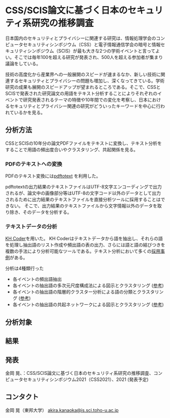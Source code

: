 CSS/SCIS論文に基づく日本のセキュリティ系研究の推移調査
====
日本国内のセキュリティとプライバシーに関連する研究は、情報処理学会のコンピュータセキュリティシンポジウム（CSS）と電子情報通信学会の暗号と情報セキュリティシンポジウム（SCIS）が最も大きな2つの学術イベントと言ってよい。そこでは毎年100を超える研究が発表され、500人を超える参加者が集まり議論をしている。

技術の高度化から産業界への一般展開のスピードが速まるなか、新しい技術に関連するセキュリティとプライバシーの問題も増加し、深くなってきている。学術研究の成果も展開のスピードアップが望まれるところである。そこで、CSSとSCISで発表された研究論文の用語をテキスト分析することによりそれぞれのイベントで研究発表されるテーマの特徴や10年間での変化を考察し、日本におけるセキュリティとプライバシー関連の研究がどういったキーワードを中心に行われているかを見る。

## 分析方法
CSSとSCISの10年分の論文PDFファイルをテキストに変換し、テキスト分析をすることで用語の頻出度合いやクラスタリング、共起関係を見る。

### PDFのテキストへの変換
PDFのテキスト変換には[pdftotext](https://www.xpdfreader.com/pdftotext-man.html) を利用した。

pdftotextの出力結果のテキストファイルはUTF-8文字エンコーディングで出力されるが、論文中の画像部分等はUTF-8の文字コード以外のデータとして出力されるために出力結果のテキストファイルを直接分析ツールに採用することはできない。
そこで、出力結果のテキストファイルから文字情報以外のデータを取り除き、そのデータを分析する。

### テキストデータの分析
[KH Coder](https://khcoder.net/)を用いた。
KH Coderはテキストデータから語を抽出し、それらの語を処理し抽出語のリスト作成や頻出語の表の出力、さらには語と語の結びつきを複数の手法により分析可能なツールである。テキスト分析において多くの[採用事例](https://khcoder.net/bib.html)がある。

分析は4種類行った
- 各イベントの頻出語抽出
- 各イベントの抽出語の多次元尺度構成法による図示とクラスタリング ([参考](https://data-analyzer.net/2019/03/26/khcoder-17-mds/))
- 各イベントの抽出語の階層的クラスター分析による語の分類とクラスタリング ([参考](https://data-analyzer.net/2019/04/08/khcoder-18-cluster/))
- 各イベントの抽出語の共起ネットワークによる図示とクラスタリング ([参考](https://data-analyzer.net/2019/04/23/khcoder20-kyoki-network-1/))



## 分析対象

## 結果

## 発表

金岡 晃、：CSS/SCIS論文に基づく日本のセキュリティ系研究の推移調査、コンピュータセキュリティシンポジウム2021（CSS2021）、2021 (発表予定) 

## コンタクト

金岡 晃（東邦大学）
akira.kanaoka@is.sci.toho-u.ac.jp
